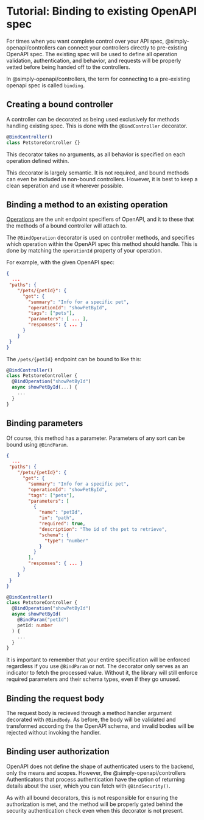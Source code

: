 # Tutorial: Binding to existing OpenAPI spec

For times when you want complete control over your API spec, @simply-openapi/controllers can connect your controllers directly to pre-existing OpenAPI spec. The existing spec will be used to define all operation validation, authentication, and behavior, and requests will be properly vetted before being handed off to the controllers.

In @simply-openapi/controllers, the term for connecting to a pre-existing openapi spec is called `binding`.

## Creating a bound controller

A controller can be decorated as being used exclusively for methods handling existing spec. This is done with the `@BindController` decorator.

```typescript
@BindController()
class PetstoreController {}
```

This decorator takes no arguments, as all behavior is specified on each operation defined within.

This decorator is largely semantic. It is not required, and bound methods can even be included in non-bound controllers. However, it is best to keep a clean seperation and use it wherever possible.

## Binding a method to an existing operation

[Operations](https://spec.openapis.org/oas/v3.1.0#operation-object) are the unit endpoint specifiers of OpenAPI, and it to these that the methods of a bound controller will attach to.

The `@BindOperation` decorator is used on controller methods, and specifies which operation within the OpenAPI spec this method should handle. This is done by matching the `operationId` property of your operation.

For example, with the given OpenAPI spec:

```json
{
  ...
 "paths": {
    "/pets/{petId}": {
      "get": {
        "summary": "Info for a specific pet",
        "operationId": "showPetById",
        "tags": ["pets"],
        "parameters": [ ... ],
        "responses": { ... }
      }
    }
 }
}
```

The `/pets/{petId}` endpoint can be bound to like this:

```typescript
@BindController()
class PetstoreController {
  @BindOperation("showPetById")
  async showPetById(...) {
    ...
  }
}
```

## Binding parameters

Of course, this method has a parameter. Parameters of any sort can be bound using `@BindParam`.

```json
{
  ...
 "paths": {
    "/pets/{petId}": {
      "get": {
        "summary": "Info for a specific pet",
        "operationId": "showPetById",
        "tags": ["pets"],
        "parameters": [
          {
            "name": "petId",
            "in": "path",
            "required": true,
            "description": "The id of the pet to retrieve",
            "schema": {
              "type": "number"
            }
          }
        ],
        "responses": { ... }
      }
    }
 }
}
```

```typescript
@BindController()
class PetstoreController {
  @BindOperation("showPetById")
  async showPetById(
    @BindParam("petId")
    petId: number
  ) {
    ...
  }
}
```

It is important to remember that your entire specification will be enforced regardless if you use `@BindParam` or not. The decorator only serves as an indicator to fetch the processed value. Without it, the library will still enforce required parameters and their schema types, even if they go unused.

## Binding the request body

The request body is recieved through a method handler argument decorated with `@BindBody`. As before, the body will be validated and transformed according the the OpenAPI schema, and invalid bodies will be rejected without invoking the handler.

## Binding user authorization

OpenAPI does not define the shape of authenticated users to the backend, only the means and scopes. However, the @simply-openapi/controllers Authenticators that process authentication have the option of returning details about the user, which you can fetch with `@BindSecurity()`.

As with all bound decorators, this is not responsible for ensuring the authorization is met, and the method will be properly gated behind the security authentication check even when this decorator is not present.
